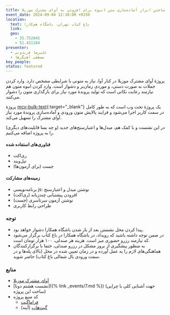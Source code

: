```yaml
---
title: ساختن ابزار آماده‌سازی متن انبوه برای افزودن به آوای مشترک موزیلا
event_date: 2024-09-04 12:30:00 +0330
location:
  text: باغ کتاب تهران، باشگاه هم‌کارا
  link:
  geo:
    - 35.752845
    - 51.431184
presenter:
  - علیرضا فریدونی
  - مصطفی آهنگرها
key_people:
status: featured
---
```


پروژهٔ آوای مشترک موزیلا در کنار آوا،
نیاز به متونی با شرایطی مشخص دارد.
وارد کردن جملات به صورت دستی، و موردی
زمان‌بر و دشوار است.
وارد کردن انبوه متون هم نیازمند رعایت نکاتی است که تولید پروندهٔ مورد نیاز برای بارگذاری متون را دشوار می‌کنند.

پروژهٔ
[mcv-bulk-text](https://ahangarha.frama.io/mcv-bulk-text/){:target="_blank"}
یک پروژهٔ تحت وب است که به طور کامل در سمت کاربر اجرا می‌شود
و فرایند پالایش متون ورودی و آماده‌سازی پروندهٔ مورد نیاز آوای مشترک را تسهیل می‌کند.

در این نشست و با کمک هم، مبدل‌ها و اعتبارسنج‌های جدید
(و چه بسا قابلیت‌های دیگری)
را به پروژه اضافه می‌کنیم.

#### فناوری‌های استفاده شده
- ری‌اکت
- تیل‌ویند
- جست (برای آزمون‌ها)

#### زمینه‌های مشارکت
- برنامه‌نویسی js: نوشتن مبدل و اعتبارسنج
- افزودن پیشتبانی چندزبانه (ری‌اکت)
- نوشتن آزمون سرتاسری (جست)
- طراحی رابط کاربری

### توجه
- پیدا کردن محل نشستن بعد از باز شدن باشگاه همکارا دشوار خواهد بود.
- در ضمن توجه داشته باشید که رویداد، در باشگاه همکارا در باغ کتاب برگزار می‌شود که نیازمند رزرو حضوری میز است. هزینه هر صندلی، ۱۰۰ هزار تومان است.
- به منظور پیشگیری از بروز مشکل در رزرو صندلی، حتما با برگزارکنندگان هماهنگی‌های لازم را به عمل آورده و در زمان تعیین شده در محل (بالای پله‌ها و در سمت ورودی بال شمالی باغ کتاب) حاضر شوید.

### منابع
- [آوای مشترک موزیلا](https://commonvoice.mozilla.org/fa)
- [نشست هشتم دونا]({% link _events/7.md %}) (جهت آشنایی کلی با چرایی ساخت این پروژه)
- کد منبع پروژه
  - [فراماگیت](https://framagit.org/ahangarha/mcv-bulk-text/)
  - [گیت‌هاب](https://github.com/ahangarha/mcv-bulk-text) (آینه)
